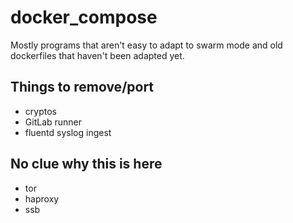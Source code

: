 # docker_compose
Mostly programs that aren't easy to adapt to swarm mode and old dockerfiles that haven't been adapted yet.

## Things to remove/port
* cryptos
* GitLab runner
* fluentd syslog ingest

## No clue why this is here
* tor 
* haproxy
* ssb
